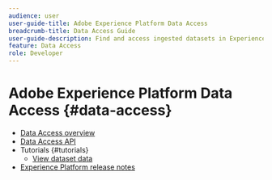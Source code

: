 ```yaml
---
audience: user
user-guide-title: Adobe Experience Platform Data Access
breadcrumb-title: Data Access Guide
user-guide-description: Find and access ingested datasets in Experience Platform.
feature: Data Access
role: Developer
---
```


# Adobe Experience Platform Data Access {#data-access}

- [Data Access overview](home.md)
- [Data Access API](api.md)
- Tutorials {#tutorials}
  - [View dataset data](tutorials/dataset-data.md)
- [Experience Platform release notes](https://experienceleague.adobe.com/en/docs/experience-platform/release-notes/latest)